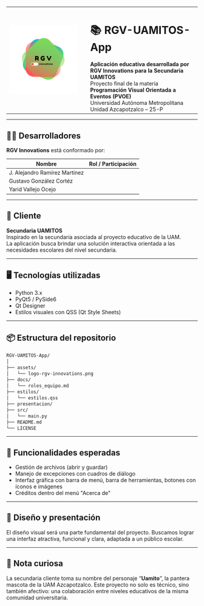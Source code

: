 <table>
  <tr>
    <td width="200">
      <img src="assets/logo-rgv-innovations.png" alt="Logo de RGV Innovations" width="180"/>
    </td>
    <td>
      <h1>📚 RGV-UAMITOS-App</h1>
      <strong>Aplicación educativa desarrollada por RGV Innovations para la Secundaria UAMITOS</strong><br>
      Proyecto final de la materia <strong>Programación Visual Orientada a Eventos (PVOE)</strong><br>
      Universidad Autónoma Metropolitana Unidad Azcapotzalco – 25-P
    </td>
  </tr>
</table>

---

## 🧑‍💻 Desarrolladores

**RGV Innovations** está conformado por:

| Nombre                        | Rol / Participación |
| ----------------------------- | ------------------- |
| J. Alejandro Ramírez Martínez |                     |
| Gustavo González Cortéz       |                     |
| Yarid Vallejo Ocejo           |                     |

---

## 🏫 Cliente

**Secundaria UAMITOS**  
Inspirado en la secundaria asociada al proyecto educativo de la UAM.  
La aplicación busca brindar una solución interactiva orientada a las necesidades escolares del nivel secundaria.

---

## 🖥️ Tecnologías utilizadas

- Python 3.x
- PyQt5 / PySide6
- Qt Designer
- Estilos visuales con QSS (Qt Style Sheets)

---

## 📦 Estructura del repositorio

```
RGV-UAMITOS-App/
│
├── assets/
│   └── logo-rgv-innovations.png
├── docs/
│   └── roles_equipo.md
├── estilos/
│   └── estilos.qss
├── presentacion/
├── src/
│   └── main.py
├── README.md
└── LICENSE
```

---

## 🧩 Funcionalidades esperadas

- Gestión de archivos (abrir y guardar)
- Manejo de excepciones con cuadros de diálogo
- Interfaz gráfica con barra de menú, barra de herramientas, botones con íconos e imágenes
- Créditos dentro del menú "Acerca de"

---

## 🎨 Diseño y presentación

El diseño visual será una parte fundamental del proyecto. Buscamos lograr una interfaz atractiva, funcional y clara, adaptada a un público escolar.

---

## 🐾 Nota curiosa

La secundaria cliente toma su nombre del personaje “**Uamito**”, la pantera mascota de la UAM Azcapotzalco. Este proyecto no solo es técnico, sino también afectivo: una colaboración entre niveles educativos de la misma comunidad universitaria.
